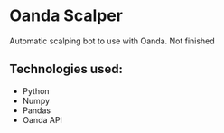 # Oanda Scalper

Automatic scalping bot to use with Oanda. Not finished

## Technologies used:
- Python
- Numpy
- Pandas
- Oanda API
